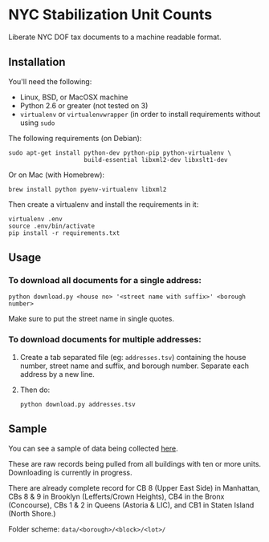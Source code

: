# NYC Stabilization Unit Counts

Liberate NYC DOF tax documents to a machine readable format.

## Installation

You'll need the following:

- Linux, BSD, or MacOSX machine
- Python 2.6 or greater (not tested on 3)
- `virtualenv` or `virtualenvwrapper` (in order to install requirements without
  using `sudo`

The following requirements (on Debian):

    sudo apt-get install python-dev python-pip python-virtualenv \
                         build-essential libxml2-dev libxslt1-dev

Or on Mac (with Homebrew):

    brew install python pyenv-virtualenv libxml2

Then create a virtualenv and install the requirements in it:

    virtualenv .env
    source .env/bin/activate
    pip install -r requirements.txt

## Usage

### To download all documents for a single address:

    python download.py <house no> '<street name with suffix>' <borough number>

Make sure to put the street name in single quotes.

### To download documents for multiple addresses:

1. Create a tab separated file (eg: `addresses.tsv`) containing the house
   number, street name and suffix, and borough number. Separate each address by
   a new line.

2. Then do:

       python download.py addresses.tsv

## Sample

You can see a sample of data being collected [here](http://www.taxbills.nyc/).

These are raw records being pulled from all buildings with ten or more units.
Downloading is currently in progress.

There are already complete record for CB 8 (Upper East Side) in Manhattan, CBs
8 & 9 in Brooklyn (Lefferts/Crown Heights), CB4 in the Bronx (Concourse), CBs
1 & 2 in Queens (Astoria & LIC), and CB1 in Staten Island (North Shore.)

Folder scheme: `data/<borough>/<block>/<lot>/`
